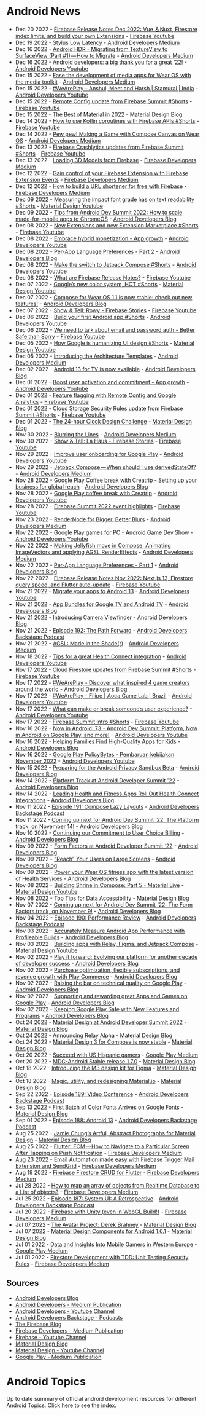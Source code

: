 # Android News

<!-- NEWS:START -->
- Dec 20 2022 - [Firebase Release Notes Dec 2022: Vue ＆Nuxt, Firestore index limits, and build your own Extensions](https://www.youtube.com/watch?v=mRaPNoOBfGA) - [Firebase Youtube](https://www.youtube.com/user/Firebase)
- Dec 19 2022 - [Stylus Low Latency](https://medium.com/androiddevelopers/stylus-low-latency-d4a140a9c982?source=rss----95b274b437c2---4) - [Android Developers Medium](https://medium.com/androiddevelopers)
- Dec 16 2022 - [Android HDR - Migrating from TextureView to SurfaceView (Part #1) — How to Migrate](https://medium.com/androiddevelopers/android-hdr-migrating-from-textureview-to-surfaceview-part-1-how-to-migrate-6bfd7f4b970e?source=rss----95b274b437c2---4) - [Android Developers Medium](https://medium.com/androiddevelopers)
- Dec 16 2022 - [Android developers: a big thank you for a great ‘22!](https://www.youtube.com/watch?v=uRfMcO7pwfk) - [Android Developers Youtube](https://www.youtube.com/c/AndroidDevelopers)
- Dec 15 2022 - [Ease the development of media apps for Wear OS with the media toolkit](https://medium.com/androiddevelopers/ease-the-development-of-media-apps-for-wear-os-with-the-media-toolkit-1b7ea06e07e5?source=rss----95b274b437c2---4) - [Android Developers Medium](https://medium.com/androiddevelopers)
- Dec 15 2022 - [#WeArePlay - Anshul, Meet and Harsh | Stamurai | India](https://www.youtube.com/watch?v=J7KUIFKKSrc) - [Android Developers Youtube](https://www.youtube.com/c/AndroidDevelopers)
- Dec 15 2022 - [Remote Config update from Firebase Summit #Shorts](https://www.youtube.com/watch?v=isgwFoED-Dw) - [Firebase Youtube](https://www.youtube.com/user/Firebase)
- Dec 15 2022 - [The Best of Material in 2022](https://material.io/blog/material-design-2022-roundup) - [Material Design Blog](https://material.io/blog)
- Dec 14 2022 - [How to use Kotlin coroutines with Firebase APIs #Shorts](https://www.youtube.com/watch?v=9GvJ0OAOmo4) - [Firebase Youtube](https://www.youtube.com/user/Firebase)
- Dec 14 2022 - [Pew pew! Making a Game with Compose Canvas on Wear OS](https://medium.com/androiddevelopers/pew-pew-making-a-game-with-compose-canvas-on-wear-os-9a37fa498d3?source=rss----95b274b437c2---4) - [Android Developers Medium](https://medium.com/androiddevelopers)
- Dec 13 2022 - [Firebase Crashlytics updates from Firebase Summit #Shorts](https://www.youtube.com/watch?v=MKeNGHCraKI) - [Firebase Youtube](https://www.youtube.com/user/Firebase)
- Dec 13 2022 - [Loading 3D Models from Firebase](https://medium.com/firebase-developers/swift-load-3d-model-from-firebase-473bbc89860b?source=rss----8e8b7dc6774d---4) - [Firebase Developers Medium](https://medium.com/firebase-developers)
- Dec 12 2022 - [Gain control of your Firebase Extension with Firebase Extension Events](https://medium.com/firebase-developers/gain-more-control-of-our-firebase-extension-with-firebase-extension-event-f5baeb6d4785?source=rss----8e8b7dc6774d---4) - [Firebase Developers Medium](https://medium.com/firebase-developers)
- Dec 12 2022 - [How to build a URL shortener for free with Firebase](https://medium.com/firebase-developers/firebase-url-shortener-7754377478e0?source=rss----8e8b7dc6774d---4) - [Firebase Developers Medium](https://medium.com/firebase-developers)
- Dec 09 2022 - [Measuring the impact font grade has on text readability #Shorts](https://www.youtube.com/watch?v=ulHaXHAcHaA) - [Material Design Youtube](https://www.youtube.com/c/MaterialDesign)
- Dec 09 2022 - [Tips from Android Dev Summit 2022: How to scale made-for-mobile apps to ChromeOS](http://android-developers.googleblog.com/2022/12/tips-from-android-dev-summit-2022-how-to-scale-made-for-moble-apps-chromeos.html) - [Android Developers Blog](https://android-developers.googleblog.com/)
- Dec 08 2022 - [New Extensions and new Extension Marketplace #Shorts](https://www.youtube.com/watch?v=DRn5kGQV3Bo) - [Firebase Youtube](https://www.youtube.com/user/Firebase)
- Dec 08 2022 - [Embrace hybrid monetization - App growth](https://www.youtube.com/watch?v=BgQLwjWTpi8) - [Android Developers Youtube](https://www.youtube.com/c/AndroidDevelopers)
- Dec 08 2022 - [Per-App Language Preferences - Part 2](http://android-developers.googleblog.com/2022/12/per-app-language-preferences-part-2.html) - [Android Developers Blog](https://android-developers.googleblog.com/)
- Dec 08 2022 - [Make the switch to Jetpack Compose #Shorts](https://www.youtube.com/watch?v=PyRidnFmKuE) - [Android Developers Youtube](https://www.youtube.com/c/AndroidDevelopers)
- Dec 08 2022 - [What are Firebase Release Notes?](https://www.youtube.com/watch?v=jn18xDdRCHM) - [Firebase Youtube](https://www.youtube.com/user/Firebase)
- Dec 07 2022 - [Google’s new color system, HCT #Shorts](https://www.youtube.com/watch?v=apl8aoLPVYc) - [Material Design Youtube](https://www.youtube.com/c/MaterialDesign)
- Dec 07 2022 - [Compose for Wear OS 1.1 is now stable: check out new features!](http://android-developers.googleblog.com/2022/12/compose-for-wear-os-11-stable.html) - [Android Developers Blog](https://android-developers.googleblog.com/)
- Dec 07 2022 - [Show & Tell: Rowy - Firebase Stories](https://www.youtube.com/watch?v=xXZzobTPojs) - [Firebase Youtube](https://www.youtube.com/user/Firebase)
- Dec 06 2022 - [Build your first Android app #Shorts](https://www.youtube.com/watch?v=uCMDPvMpYUY) - [Android Developers Youtube](https://www.youtube.com/c/AndroidDevelopers)
- Dec 06 2022 - [We need to talk about email and password auth - Better Safe than Sorry](https://www.youtube.com/watch?v=9_qInRTrYs0) - [Firebase Youtube](https://www.youtube.com/user/Firebase)
- Dec 05 2022 - [How Google is humanizing UI design #Shorts](https://www.youtube.com/watch?v=rJRc07ntBOg) - [Material Design Youtube](https://www.youtube.com/c/MaterialDesign)
- Dec 05 2022 - [Introducing the Architecture Templates](https://medium.com/androiddevelopers/introducing-the-architecture-templates-3151323e4e34?source=rss----95b274b437c2---4) - [Android Developers Medium](https://medium.com/androiddevelopers)
- Dec 02 2022 - [Android 13 for TV is now available](http://android-developers.googleblog.com/2022/12/android-13-for-android-tv-is-now-available.html) - [Android Developers Blog](https://android-developers.googleblog.com/)
- Dec 01 2022 - [Boost user activation and commitment - App growth](https://www.youtube.com/watch?v=Xvjxr0lkcjE) - [Android Developers Youtube](https://www.youtube.com/c/AndroidDevelopers)
- Dec 01 2022 - [Feature flagging with Remote Config and Google Analytics](https://www.youtube.com/watch?v=23T9SGLcDsM) - [Firebase Youtube](https://www.youtube.com/user/Firebase)
- Dec 01 2022 - [Cloud Storage Security Rules update from Firebase Summit #Shorts](https://www.youtube.com/watch?v=pNtQ0-DxwCw) - [Firebase Youtube](https://www.youtube.com/user/Firebase)
- Dec 01 2022 - [The 24-hour Clock Design Challenge](https://material.io/blog/24-hour-clock-design-research) - [Material Design Blog](https://material.io/blog)
- Nov 30 2022 - [Blurring the Lines](https://medium.com/androiddevelopers/blurring-the-lines-4fd33821b83c?source=rss----95b274b437c2---4) - [Android Developers Medium](https://medium.com/androiddevelopers)
- Nov 30 2022 - [Show & Tell: La Haus - Firebase Stories](https://www.youtube.com/watch?v=SlLiCnQTDi8) - [Firebase Youtube](https://www.youtube.com/user/Firebase)
- Nov 29 2022 - [Improve user onboarding for Google Play](https://www.youtube.com/watch?v=fK5OLEP0DdE) - [Android Developers Youtube](https://www.youtube.com/c/AndroidDevelopers)
- Nov 29 2022 - [Jetpack Compose — When should I use derivedStateOf?](https://medium.com/androiddevelopers/jetpack-compose-when-should-i-use-derivedstateof-63ce7954c11b?source=rss----95b274b437c2---4) - [Android Developers Medium](https://medium.com/androiddevelopers)
- Nov 28 2022 - [Google Play Coffee break with Creatrip - Setting up your business for global reach](http://android-developers.googleblog.com/2022/11/google-play-coffee-break-with-creatrip-setting-up-your-business-for-global-reach.html) - [Android Developers Blog](https://android-developers.googleblog.com/)
- Nov 28 2022 - [Google Play coffee break with Creatrip](https://www.youtube.com/watch?v=0j4eCGLlAj4) - [Android Developers Youtube](https://www.youtube.com/c/AndroidDevelopers)
- Nov 28 2022 - [Firebase Summit 2022 event highlights](https://www.youtube.com/watch?v=9GZaEzBwds0) - [Firebase Youtube](https://www.youtube.com/user/Firebase)
- Nov 23 2022 - [RenderNode for Bigger, Better Blurs](https://medium.com/androiddevelopers/rendernode-for-bigger-better-blurs-ced9f108c7e2?source=rss----95b274b437c2---4) - [Android Developers Medium](https://medium.com/androiddevelopers)
- Nov 22 2022 - [Google Play games for PC - Android Game Dev Show](https://www.youtube.com/watch?v=UIGpF36EnZQ) - [Android Developers Youtube](https://www.youtube.com/c/AndroidDevelopers)
- Nov 22 2022 - [Making Jellyfish move in Compose: Animating ImageVectors and applying AGSL RenderEffects](https://medium.com/androiddevelopers/making-jellyfish-move-in-compose-animating-imagevectors-and-applying-agsl-rendereffects-3666596a8888?source=rss----95b274b437c2---4) - [Android Developers Medium](https://medium.com/androiddevelopers)
- Nov 22 2022 - [Per-App Language Preferences - Part 1](http://android-developers.googleblog.com/2022/11/per-app-language-preferences-part-1.html) - [Android Developers Blog](https://android-developers.googleblog.com/)
- Nov 22 2022 - [Firebase Release Notes Nov 2022: Next.js 13, Firestore query speed, and Flutter auto-update](https://www.youtube.com/watch?v=J0soR73Jbio) - [Firebase Youtube](https://www.youtube.com/user/Firebase)
- Nov 21 2022 - [Migrate your apps to Android 13](https://www.youtube.com/watch?v=wBx3-ZObxY8) - [Android Developers Youtube](https://www.youtube.com/c/AndroidDevelopers)
- Nov 21 2022 - [App Bundles for Google TV and Android TV](http://android-developers.googleblog.com/2022/11/app-bundles-for-google-tv-and-android-tv.html) - [Android Developers Blog](https://android-developers.googleblog.com/)
- Nov 21 2022 - [Introducing Camera Viewfinder](http://android-developers.googleblog.com/2022/11/introducing-camera-viewfinder.html) - [Android Developers Blog](https://android-developers.googleblog.com/)
- Nov 21 2022 - [Episode 192: The Path Forward](http://adbackstage.libsyn.com/episode-192-the-path-forward) - [Android Developers Backstage Podcast](https://adbackstage.libsyn.com/)
- Nov 21 2022 - [AGSL: Made in the Shade(r)](https://medium.com/androiddevelopers/agsl-made-in-the-shade-r-7d06d14fe02a?source=rss----95b274b437c2---4) - [Android Developers Medium](https://medium.com/androiddevelopers)
- Nov 18 2022 - [Tips for a great Health Connect integration](https://www.youtube.com/watch?v=yGAlBTTX9R4) - [Android Developers Youtube](https://www.youtube.com/c/AndroidDevelopers)
- Nov 17 2022 - [Cloud Firestore updates from Firebase Summit #Shorts](https://www.youtube.com/watch?v=ffoa3AOYQGw) - [Firebase Youtube](https://www.youtube.com/user/Firebase)
- Nov 17 2022 - [#WeArePlay - Discover what inspired 4 game creators around the world](http://android-developers.googleblog.com/2022/11/weareplay-discover-what-inspired-4-game-creators-around-the-world.html) - [Android Developers Blog](https://android-developers.googleblog.com/)
- Nov 17 2022 - [#WeArePlay - Filipe | Aoca Game Lab | Brazil](https://www.youtube.com/watch?v=jUU62x5Czcw) - [Android Developers Youtube](https://www.youtube.com/c/AndroidDevelopers)
- Nov 17 2022 - [What can make or break someone’s user experience?](https://www.youtube.com/watch?v=XFgRy3kNXsM) - [Android Developers Youtube](https://www.youtube.com/c/AndroidDevelopers)
- Nov 17 2022 - [Firebase Summit intro #Shorts](https://www.youtube.com/watch?v=W4cGf1ppnLM) - [Firebase Youtube](https://www.youtube.com/user/Firebase)
- Nov 16 2022 - [Now in Android: 73 - Android Dev Summit: Platform, Now in Android on Google Play, and more!](https://www.youtube.com/watch?v=kMmkG5MUREY) - [Android Developers Youtube](https://www.youtube.com/c/AndroidDevelopers)
- Nov 16 2022 - [Helping Families Find High-Quality Apps for Kids](http://android-developers.googleblog.com/2022/11/helping-kids-and-families-find-high-quality-apps-for-kids.html) - [Android Developers Blog](https://android-developers.googleblog.com/)
- Nov 16 2022 - [Google Play PolicyBytes - Pembaruan kebijakan November 2022](https://www.youtube.com/watch?v=MNLKuGj34Ho) - [Android Developers Youtube](https://www.youtube.com/c/AndroidDevelopers)
- Nov 15 2022 - [Preparing for the Android Privacy Sandbox Beta](http://android-developers.googleblog.com/2022/11/preparing-for-android-privacy-sandbox-beta.html) - [Android Developers Blog](https://android-developers.googleblog.com/)
- Nov 14 2022 - [Platform Track at Android Developer Summit '22](http://android-developers.googleblog.com/2022/11/platform-track-at-android-developer-summit-22.html) - [Android Developers Blog](https://android-developers.googleblog.com/)
- Nov 14 2022 - [Leading Health and Fitness Apps Roll Out Health Connect Integrations](http://android-developers.googleblog.com/2022/11/leading-health-and-fitness-apps-roll-out-health-connect-integrations.html) - [Android Developers Blog](https://android-developers.googleblog.com/)
- Nov 11 2022 - [Episode 191: Compose Lazy Layouts](http://adbackstage.libsyn.com/episode-191-compose-lazy-layouts) - [Android Developers Backstage Podcast](https://adbackstage.libsyn.com/)
- Nov 11 2022 - [Coming up next for Android Dev Summit ‘22: The Platform track, on November 14!](http://android-developers.googleblog.com/2022/11/coming-up-next-for-android-dev-summit.html) - [Android Developers Blog](https://android-developers.googleblog.com/)
- Nov 10 2022 - [Continuing our Commitment to User Choice Billing](http://android-developers.googleblog.com/2022/11/continuing-our-commitment-to-user-choice-billing.html) - [Android Developers Blog](https://android-developers.googleblog.com/)
- Nov 09 2022 - [Form Factors at Android Developer Summit ‘22](http://android-developers.googleblog.com/2022/10/form-factors-at-ads-22.html) - [Android Developers Blog](https://android-developers.googleblog.com/)
- Nov 09 2022 - [“Reach” Your Users on Large Screens](http://android-developers.googleblog.com/2022/11/reach-your-users-on-large-screens.html) - [Android Developers Blog](https://android-developers.googleblog.com/)
- Nov 09 2022 - [Power your Wear OS fitness app with the latest version of Health Services](http://android-developers.googleblog.com/2022/11/power-your-wear-os-fitness-app-with-health-services-latest-version.html) - [Android Developers Blog](https://android-developers.googleblog.com/)
- Nov 08 2022 - [Building Shrine in Compose: Part 5 - Material Live](https://www.youtube.com/watch?v=zfCgp-r1J1s) - [Material Design Youtube](https://www.youtube.com/c/MaterialDesign)
- Nov 08 2022 - [Top Tips for Data Accessibility](https://material.io/blog/data-visualization-accessibility) - [Material Design Blog](https://material.io/blog)
- Nov 07 2022 - [Coming up next for Android Dev Summit ‘22: The Form Factors track, on November 9!](http://android-developers.googleblog.com/2022/11/android-dev-summit-22-the-form-factors-track-november-9.html) - [Android Developers Blog](https://android-developers.googleblog.com/)
- Nov 04 2022 - [Episode 190: Performance Review](http://adbackstage.libsyn.com/episode-190-performance-review) - [Android Developers Backstage Podcast](https://adbackstage.libsyn.com/)
- Nov 03 2022 - [Accurately Measure Android App Performance with Profileable Builds](http://android-developers.googleblog.com/2022/10/accurately-measure-android-app-performance-with-profileable-builds.html) - [Android Developers Blog](https://android-developers.googleblog.com/)
- Nov 03 2022 - [Building apps with Relay, Figma, and Jetpack Compose](https://www.youtube.com/watch?v=NOfW1-ijKe4) - [Material Design Youtube](https://www.youtube.com/c/MaterialDesign)
- Nov 02 2022 - [Play it forward: Evolving our platform for another decade of developer success](http://android-developers.googleblog.com/2022/11/play-it-forward.html) - [Android Developers Blog](https://android-developers.googleblog.com/)
- Nov 02 2022 - [Purchase optimization, flexible subscriptions, and revenue growth with Play Commerce](http://android-developers.googleblog.com/2022/11/optimization-flexibility-and-growth-with-play-commerce.html) - [Android Developers Blog](https://android-developers.googleblog.com/)
- Nov 02 2022 - [Raising the bar on technical quality on Google Play](http://android-developers.googleblog.com/2022/10/raising-bar-on-technical-quality-on-google-play.html) - [Android Developers Blog](https://android-developers.googleblog.com/)
- Nov 02 2022 - [Supporting and rewarding great Apps and Games on Google Play](http://android-developers.googleblog.com/2022/11/supporting-and-rewarding-great-apps-and-games-on-google-play.html) - [Android Developers Blog](https://android-developers.googleblog.com/)
- Nov 02 2022 - [Keeping Google Play Safe with New Features and Programs](http://android-developers.googleblog.com/2022/11/keeping-google-play-safe.html) - [Android Developers Blog](https://android-developers.googleblog.com/)
- Oct 24 2022 - [Material Design at Android Developer Summit 2022](https://material.io/blog/material-ads-2022) - [Material Design Blog](https://material.io/blog)
- Oct 24 2022 - [Announcing Relay Alpha](https://material.io/blog/relay-in-alpha) - [Material Design Blog](https://material.io/blog)
- Oct 24 2022 - [Material Design 3 for Compose is now stable](https://material.io/blog/material-3-compose-stable) - [Material Design Blog](https://material.io/blog)
- Oct 20 2022 - [Succeed with US Hispanic gamers](https://medium.com/googleplaydev/succeed-with-us-hispanic-gamers-e2a970524967?source=rss----1f8baa23933d---4) - [Google Play Medium](https://medium.com/googleplaydev)
- Oct 20 2022 - [MDC-Android Stable release 1.7.0](https://material.io/blog/android-stable-release-1-7-0) - [Material Design Blog](https://material.io/blog)
- Oct 18 2022 - [Introducing the M3 design kit for Figma](https://material.io/blog/material-3-figma-design-kit) - [Material Design Blog](https://material.io/blog)
- Oct 18 2022 - [Magic, utility, and redesigning Material.io](https://material.io/blog/material-io-redesign) - [Material Design Blog](https://material.io/blog)
- Sep 22 2022 - [Episode 189: Video Conference](http://adbackstage.libsyn.com/episode-189-video-conference) - [Android Developers Backstage Podcast](https://adbackstage.libsyn.com/)
- Sep 13 2022 - [First Batch of Color Fonts Arrives on Google Fonts](https://material.io/blog/color-fonts-are-here) - [Material Design Blog](https://material.io/blog)
- Sep 01 2022 - [Episode 188: Android 13](http://adbackstage.libsyn.com/episode-188-android-13) - [Android Developers Backstage Podcast](https://adbackstage.libsyn.com/)
- Aug 25 2022 - [Jamie Chung’s Artful, Abstract Photographs for Material Design](https://material.io/blog/jamie-chung-photography-interview) - [Material Design Blog](https://material.io/blog)
- Aug 25 2022 - [Flutter: FCM — How to Navigate to a Particular Screen After Tapping on Push Notification](https://medium.com/firebase-developers/flutter-fcm-how-to-navigate-to-a-particular-screen-after-tapping-on-push-notification-8cb5d5111ee6?source=rss----8e8b7dc6774d---4) - [Firebase Developers Medium](https://medium.com/firebase-developers)
- Aug 23 2022 - [Email Automation made easy with Firebase Trigger Mail Extension and SendGrid](https://medium.com/firebase-developers/email-automation-made-easy-with-firebase-trigger-mail-extension-and-sendgrid-d91288b3c19d?source=rss----8e8b7dc6774d---4) - [Firebase Developers Medium](https://medium.com/firebase-developers)
- Aug 19 2022 - [Firebase Firestore CRUD for Flutter](https://medium.com/firebase-developers/firebase-firestore-crud-realtime-database-b476ca5f857c?source=rss----8e8b7dc6774d---4) - [Firebase Developers Medium](https://medium.com/firebase-developers)
- Jul 28 2022 - [How to map an array of objects from Realtime Database to a List of objects?](https://medium.com/firebase-developers/how-to-map-an-array-of-objects-from-realtime-database-to-a-list-of-objects-53f27b33c8f3?source=rss----8e8b7dc6774d---4) - [Firebase Developers Medium](https://medium.com/firebase-developers)
- Jul 25 2022 - [Episode 187: System UI: A Retrospective](http://adbackstage.libsyn.com/episode-187-system-ui-a-retrospective) - [Android Developers Backstage Podcast](https://adbackstage.libsyn.com/)
- Jul 20 2022 - [Firebase with Unity (even in WebGL Build!)](https://medium.com/firebase-developers/firebase-with-unity-even-in-webgl-build-8891e6f9b33c?source=rss----8e8b7dc6774d---4) - [Firebase Developers Medium](https://medium.com/firebase-developers)
- Jul 07 2022 - [The Avatar Project: Derek Brahney](https://material.io/blog/derek-brahney-interview) - [Material Design Blog](https://material.io/blog)
- Jul 07 2022 - [Material Design Components for Android 1.6.1](https://material.io/blog/android-stable-release-1-6-1) - [Material Design Blog](https://material.io/blog)
- Jul 01 2022 - [Data and Insights Into Mobile Gamers in Western Europe](https://medium.com/googleplaydev/data-and-insights-into-mobile-gamers-in-western-europe-e9e7099dc8b6?source=rss----1f8baa23933d---4) - [Google Play Medium](https://medium.com/googleplaydev)
- Jul 01 2022 - [Firestore Development with TDD: Unit Testing Security Rules](https://medium.com/firebase-developers/develop-your-firestore-with-tdd-unit-testing-security-rules-afefb0d772c4?source=rss----8e8b7dc6774d---4) - [Firebase Developers Medium](https://medium.com/firebase-developers)<!-- NEWS:END -->

## Sources

* [Android Developers Blog](https://android-developers.googleblog.com/)
* [Android Developers - Medium Publication](https://medium.com/androiddevelopers)
* [Android Developers - Youtube Channel](https://www.youtube.com/c/AndroidDevelopers)
* [Android Developers Backstage - Podcasts](https://adbackstage.libsyn.com/)
* [The Firebase Blog](https://firebase.googleblog.com/)
* [Firebase Developers - Medium Publication](https://medium.com/firebase-developers)
* [Firebase - Youtube Channel](https://www.youtube.com/user/Firebase)
* [Material Design Blog](https://material.io/blog)
* [Material Design - Youtube Channel](https://www.youtube.com/c/MaterialDesign)
* [Google Play - Medium Publication](https://medium.com/googleplaydev)

# Android Topics
Up to date summary of official android development resources for different Android Topics. Click [here](https://androidtopicsindex.dipien.com/) to see the index.

